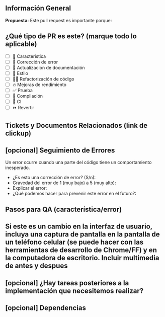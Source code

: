 ## Información General

**Propuesta:**
Este pull request es importante porque:

<!-- 
Por favor, no deje esto en blanco 
Este PR [agrega/quita/arregla/reemplaza] la [característica/error/etc.]. 
-->

## ¿Qué tipo de PR es este? (marque todo lo aplicable)

- [ ] 🍕 Característica
- [ ] 🐛 Corrección de error
- [ ] 📝 Actualización de documentación
- [ ] 🎨 Estilo
- [ ] 🧑‍💻 Refactorización de código
- [ ] 🔥 Mejoras de rendimiento
- [ ] ✅ Prueba
- [ ] 🤖 Compilación
- [ ] 🔁 CI
- [ ] ⏩ Revertir

## Tickets y Documentos Relacionados (link de clickup)
<!-- 
Por favor, coloque la URL de la tarea en ClickUp
https://app.clickup.com/t/866b0wkxy
-->

## [opcional] Seguimiento de Errores
Un error ocurre cuando una parte del código tiene un comportamiento inesperado.
- ¿Es esto una corrección de error? (S/n):
- Gravedad del error de 1 (muy bajo) a 5 (muy alto):
- Explicar el error:
- ¿Qué podemos hacer para prevenir este error en el futuro?:

## Pasos para QA (característica/error)
<!-- 
Proporcione algunos pasos para que el revisor pruebe su cambio. Si ha escrito pruebas, puede mencionarlas aquí en su lugar.

1. Haga clic en un enlace
2. Hacer esto
3. Valide que vea la cosa funcionando
-->

## Si este es un cambio en la interfaz de usuario, incluya una captura de pantalla en la pantalla de un teléfono celular (se puede hacer con las herramientas de desarrollo de Chrome/FF) y en la computadora de escritorio. Incluir multimedia de antes y despues

## [opcional] ¿Hay tareas posteriores a la implementación que necesitemos realizar?

## [opcional] Dependencias

<!-- nota: las ramas se eliminarán cuando se marque el PR como válido -->